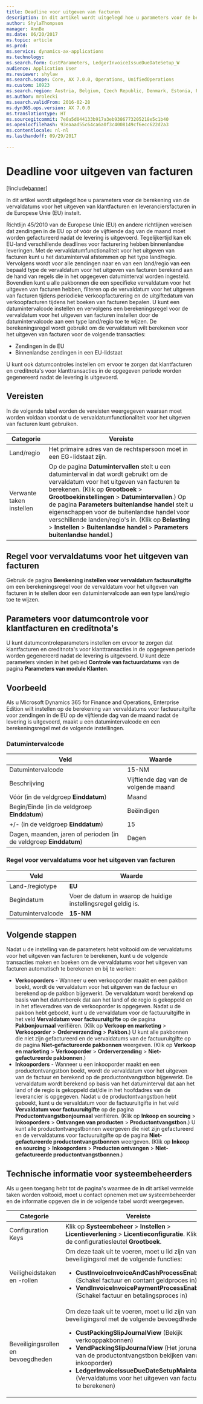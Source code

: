 ```yaml
---
title: Deadline voor uitgeven van facturen
description: In dit artikel wordt uitgelegd hoe u parameters voor de berekening van de vervaldatums voor het uitgeven van klantfacturen en leveranciersfacturen in de Europese Unie (EU) instelt.
author: ShylaThompson
manager: AnnBe
ms.date: 06/20/2017
ms.topic: article
ms.prod: 
ms.service: dynamics-ax-applications
ms.technology: 
ms.search.form: CustParameters, LedgerInvoiceIssueDueDateSetup_W
audience: Application User
ms.reviewer: shylaw
ms.search.scope: Core, AX 7.0.0, Operations, UnifiedOperations
ms.custom: 10923
ms.search.region: Austria, Belgium, Czech Republic, Denmark, Estonia, Finland, France, Germany, Hungary, Iceland, Italy, Latvia, Lithuania, Netherlands, Poland, Spain, Sweden, United Kingdom
ms.author: mrolecki
ms.search.validFrom: 2016-02-28
ms.dyn365.ops.version: AX 7.0.0
ms.translationtype: HT
ms.sourcegitcommit: 7e0a5d044133b917a3eb9386773205218e5c1b40
ms.openlocfilehash: 93eaaad55c64ca6a0f3c4008149cf6ecc622d2a3
ms.contentlocale: nl-nl
ms.lasthandoff: 09/29/2017

---
```


# <a name="invoice-issue-deadline"></a>Deadline voor uitgeven van facturen

[!include[banner](../includes/banner.md)]


In dit artikel wordt uitgelegd hoe u parameters voor de berekening van de vervaldatums voor het uitgeven van klantfacturen en leveranciersfacturen in de Europese Unie (EU) instelt.

Richtlijn 45/2010 van de Europese Unie (EU) en andere richtlijnen vereisen dat zendingen in de EU op of vóór de vijftiende dag van de maand moet worden gefactureerd nadat de levering is uitgevoerd. Tegelijkertijd kan elk EU-land verschillende deadlines voor facturering hebben binnenlandse leveringen. Met de vervaldatumfunctionaliteit voor het uitgeven van facturen kunt u het datuminterval afstemmen op het type land/regio. Vervolgens wordt voor alle zendingen naar en van een land/regio van een bepaald type de vervaldatum voor het uitgeven van facturen berekend aan de hand van regels die in het opgegeven datuminterval worden ingesteld. Bovendien kunt u alle pakbonnen die een specifieke vervaldatum voor het uitgeven van facturen hebben, filteren op de vervaldatum voor het uitgeven van facturen tijdens periodieke verkoopfacturering en de uitgiftedatum van verkoopfacturen tijdens het boeken van facturen bepalen. U kunt een datumintervalcode instellen en vervolgens een berekeningsregel voor de vervaldatum voor het uitgeven van facturen instellen door de datumintervalcode aan een type land/regio toe te wijzen. De berekeningsregel wordt gebruikt om de vervaldatum wilt berekenen voor het uitgeven van facturen voor de volgende transacties:

-   Zendingen in de EU
-   Binnenlandse zendingen in een EU-lidstaat

U kunt ook datumcontroles instellen om ervoor te zorgen dat klantfacturen en creditnota's voor klanttransacties in de opgegeven periode worden gegenereerd nadat de levering is uitgevoerd.

## <a name="prerequisites"></a>Vereisten
In de volgende tabel worden de vereisten weergegeven waaraan moet worden voldaan voordat u de vervaldatumfunctionaliteit voor het uitgeven van facturen kunt gebruiken.

| Categorie            | Vereiste                                                                                                                                                                                                                                                                                                                                                                             |
|---------------------|------------------------------------------------------------------------------------------------------------------------------------------------------------------------------------------------------------------------------------------------------------------------------------------------------------------------------------------------------------------------------------------|
| Land/regio      | Het primaire adres van de rechtspersoon moet in een EG-lidstaat zijn.                                                                                                                                                                                                                                                                                                                    |
| Verwante taken instellen | Op de pagina **Datumintervallen** stelt u een datuminterval in dat wordt gebruikt om de vervaldatum voor het uitgeven van facturen te berekenen. (Klik op **Grootboek** &gt; **Grootboekinstellingen** &gt; **Datumintervallen**.) Op de pagina **Parameters buitenlandse handel** stelt u eigenschappen voor de buitenlandse handel voor verschillende landen/regio's in. (Klik op **Belasting** &gt; **Instellen** &gt; **Buitenlandse handel** &gt; **Parameters buitenlandse handel**.) |

## <a name="invoice-issue-due-date-calculation-rule"></a>Regel voor vervaldatums voor het uitgeven van facturen
Gebruik de pagina **Berekening instellen voor vervaldatum factuuruitgifte** om een berekeningsregel voor de vervaldatum voor het uitgeven van facturen in te stellen door een datumintervalcode aan een type land/regio toe te wijzen.

## <a name="date-control-parameters-for-customer-invoices-and-credit-notes"></a>Parameters voor datumcontrole voor klantfacturen en creditnota's
U kunt datumcontroleparameters instellen om ervoor te zorgen dat klantfacturen en creditnota's voor klanttransacties in de opgegeven periode worden gegenereerd nadat de levering is uitgevoerd. U kunt deze parameters vinden in het gebied **Controle van factuurdatums** van de pagina **Parameters van module Klanten**.

## <a name="example"></a>Voorbeeld
Als u Microsoft Dynamics 365 for Finance and Operations, Enterprise Edition wilt instellen op de berekening van vervaldatums voor factuuruitgifte voor zendingen in de EU op de vijftiende dag van de maand nadat de levering is uitgevoerd, maakt u een datumintervalcode en een berekeningsregel met de volgende instellingen.

### <a name="date-interval-code"></a>Datumintervalcode

| Veld                                                           | Waarde                           |
|-----------------------------------------------------------------|---------------------------------|
| Datumintervalcode                                              | 15-NM                           |
| Beschrijving                                                     | Vijftiende dag van de volgende maand |
| Vóór (in de veldgroep **Einddatum**)                         | Maand                           |
| Begin/Einde (in de veldgroep **Einddatum**)                      | Beëindigen                             |
| +/- (in de veldgroep **Einddatum**)                            | 15                              |
| Dagen, maanden, jaren of perioden (in de veldgroep **Einddatum**) | Dagen                            |

### <a name="invoice-issue-due-date-calculation-rule"></a>Regel voor vervaldatums voor het uitgeven van facturen

| Veld               | Waarde                                                     |
|---------------------|-----------------------------------------------------------|
| Land-/regiotype | **EU**                                                    |
| Begindatum          | Voer de datum in waarop de huidige instellingsregel geldig is. |
| Datumintervalcode  | **15-NM**                                                 |

## <a name="next-steps"></a>Volgende stappen
Nadat u de instelling van de parameters hebt voltooid om de vervaldatums voor het uitgeven van facturen te berekenen, kunt u de volgende transacties maken en boeken om de vervaldatums voor het uitgeven van facturen automatisch te berekenen en bij te werken:

-   **Verkooporders** - Wanneer u een verkooporder maakt en een pakbon boekt, wordt de vervaldatum voor het uitgeven van de factuur en berekend op de pakbon bijgewerkt. De vervaldatum wordt berekend op basis van het datumbereik dat aan het land of de regio is gekoppeld en in het afleveradres van de verkooporder is opgegeven. Nadat u de pakbon hebt geboekt, kunt u de vervaldatum voor de factuuruitgifte in het veld **Vervaldatum voor factuuruitgifte** op de pagina **Pakbonjournaal** verifiëren. (Klik op **Verkoop en marketing** &gt; **Verkooporder** &gt; **Orderverzending** &gt; **Pakbon**.) U kunt alle pakbonnen die niet zijn gefactureerd en de vervaldatums van de factuuruitgifte op de pagina **Niet-gefactureerde pakbonnen** weergeven. (Klik op **Verkoop en marketing** &gt; **Verkooporder** &gt; **Orderverzending** &gt; **Niet-gefactureerde pakbonnen**.)
-   **Inkooporders** - Wanneer u een inkooporder maakt en een productontvangstbon boekt, wordt de vervaldatum voor het uitgeven van de factuur en berekend op de productontvangstbon bijgewerkt. De vervaldatum wordt berekend op basis van het datuminterval dat aan het land of de regio is gekoppeld dat/die in het hoofdadres van de leverancier is opgegeven. Nadat u de productontvangstbon hebt geboekt, kunt u de vervaldatum voor de factuuruitgifte in het veld **Vervaldatum voor factuuruitgifte** op de pagina **Productontvangstbonjournaal** verifiëren. (Klik op **Inkoop en sourcing** &gt; **Inkooporders** &gt; **Ontvangen van producten** &gt; **Productontvangstbon**.) U kunt alle productontvangstbonnen weergeven die niet zijn gefactureerd en de vervaldatums voor factuuruitgifte op de pagina **Niet-gefactureerde productontvangstbonnen** weergeven. (Klik op **Inkoop en sourcing** &gt; **Inkooporders** &gt; **Producten ontvangen** &gt; **Niet-gefactureerde productontvangstbonnen**.)

## <a name="technical-information-for-system-administrators"></a>Technische informatie voor systeembeheerders
Als u geen toegang hebt tot de pagina's waarmee de in dit artikel vermelde taken worden voltooid, moet u contact opnemen met uw systeembeheerder en de informatie opgeven die in de volgende tabel wordt weergegeven.

<table>
<colgroup>
<col width="50%" />
<col width="50%" />
</colgroup>
<thead>
<tr class="header">
<th>Categorie</th>
<th>Vereiste</th>
</tr>
</thead>
<tbody>
<tr class="odd">
<td>Configuration Keys</td>
<td>Klik op <strong>Systeembeheer</strong> &gt; <strong>Instellen</strong> &gt; <strong>Licentieverlening</strong> &gt; <strong>Licentieconfiguratie</strong>. Klik op de configuratiesleutel <strong>Grootboek</strong>.</td>
</tr>
<tr class="even">
<td>Veiligheidstaken en -rollen</td>
<td>Om deze taak uit te voeren, moet u lid zijn van een beveiligingsrol met de volgende functies:
<ul>
<li><strong>CustInvoiceInvoiceAndCashProcessEnable</strong> (Schakel factuur en contant geldproces in)</li>
<li><strong>VendInvoiceInvoicePaymentProcessEnable</strong> (Schakel factuur en betalingsproces in)</li>
</ul></td>
</tr>
<tr class="odd">
<td>Beveiligingsrollen en bevoegdheden</td>
<td>Om deze taak uit te voeren, moet u lid zijn van een beveiligingsrol met de volgende bevoegdheden:
<ul>
<li><strong>CustPackingSlipJournalView</strong> (Bekijk verkooppakbonnen)</li>
<li><strong>VendPackingSlipJournalView</strong> (Het jorunaal van de productontvangstbon bekijken vanuit inkooporder)</li>
<li><strong>LedgerInvoiceIssueDueDateSetupMaintain_W</strong> (Vervaldatums voor het uitgeven van facturen te berekenen)</li>
</ul></td>
</tr>
</tbody>
</table>







